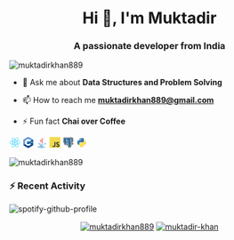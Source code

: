 <h1 align="center">Hi 👋, I'm Muktadir</h1>
<h3 align="center">A passionate developer from India</h3>
<p align="left"> <img src="https://komarev.com/ghpvc/?username=muktadirkhan889" alt="muktadirkhan889" /> </p>

- 💬 Ask me about **Data Structures and Problem Solving**

- 📫 How to reach me **muktadirkhan889@gmail.com**

- ⚡ Fun fact **Chai over Coffee**

<p align="left"><img src="https://raw.githubusercontent.com/devicons/devicon/master/icons/react/react-original.svg" alt="react" width="20" height="20"/> <img src="https://raw.githubusercontent.com/devicons/devicon/master/icons/cplusplus/cplusplus-original.svg" alt="cplusplus" width="20" height="20"/> <img src="https://raw.githubusercontent.com/devicons/devicon/master/icons/java/java-original.svg" alt="java" width="20" height="20"/> <img src="https://raw.githubusercontent.com/devicons/devicon/master/icons/javascript/javascript-original.svg" alt="javascript" width="20" height="20"/> <img src="https://raw.githubusercontent.com/devicons/devicon/master/icons/postgresql/postgresql-original.svg" alt="postgresql" width="20" height="20"/> <img src="https://raw.githubusercontent.com/devicons/devicon/master/icons/python/python-original.svg" alt="python" width="20" height="20"/></p>
<img src="https://github-readme-stats.vercel.app/api?username=muktadirkhan889&show_icons=true" alt="muktadirkhan889" />

### :zap: Recent Activity

<!--START_SECTION:activity-->


![spotify-github-profile](https://spotify-github-profile.vercel.app/api/view?uid=muktadirkhan889&cover_image=true)

<p align="center">
<a href="https://linkedin.com/in/muktadirkhan889" target="blank"><img align="center" src="https://cdn.jsdelivr.net/npm/simple-icons@3.0.1/icons/linkedin.svg" alt="muktadirkhan889" height="20" width="20" /></a>
<a href="https://stackoverflow.com/users/7873601/muktadir-khan" target="blank"><img align="center" src="https://cdn.jsdelivr.net/npm/simple-icons@3.0.1/icons/stackoverflow.svg" alt="muktadir-khan" height="20" width="20" /></a>
</p>
